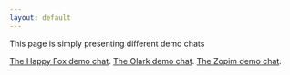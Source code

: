 ```yaml
---
layout: default
---
```


This page is simply presenting different demo chats

[The Happy Fox demo chat](happy_fox). 
[The Olark demo chat](olark). 
[The Zopim demo chat](zopim). 
